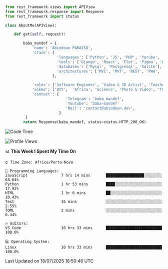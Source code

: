 ###
```python
from rest_framework.views import APIView
from rest_framework.response import Response
from rest_framework import status

class AboutMe(APIView):

    def get(self, request):

        baba_mandef = {
            'name': 'Abiodoun PARAISO',
            'stack': {
                       'languages': ['Python', 'JS', 'PHP', 'Yoruba', 'Fongbe', 'Kreyol', 'English', 'French'],
                       'tools': ['Django', 'React', 'Flet', 'Figma', 'GIMP', 'Inckscape', 'Kdenlive', 'Blender'],
                       'databases': ['Mysql', 'Postgresql', 'Sqlite'],
                       'architectures': ['MVC', 'MVT', 'REST', 'PWA', 'SPA', 'MicroServices']
                     },

            'roles': ['Software Engineer', 'Video & 3D Artist', 'Teacher', 'Mentor', 'Farmer'],
            'askme': ['DIY',  'Africa', 'Science', 'Photo & Video', 'Tech', 'Agro'],
            'contact': {
                           'Telegram': 'baba_mandef',
                           'Youtube': 'baba-mandef'
                           'Mail': 'contact@abiodoun.dev',
                        }
         }
        return Response(baba_mandef, status=status.HTTP_200_OK)

```                    

<!--START_SECTION:waka-->
![Code Time](http://img.shields.io/badge/Code%20Time-1%2C732%20hrs%2044%20mins-blue)

![Profile Views](http://img.shields.io/badge/Profile%20Views-0-blue)

📊 **This Week I Spent My Time On** 

```text
⌚︎ Time Zone: Africa/Porto-Novo

💬 Programming Languages: 
JavaScript               7 hrs 14 mins       █████████████████░░░░░░░░   68.64% 
Python                   1 hr 53 mins        ████░░░░░░░░░░░░░░░░░░░░░   17.92% 
HTML                     1 hr 6 mins         ██░░░░░░░░░░░░░░░░░░░░░░░   10.43% 
Text                     16 mins             ░░░░░░░░░░░░░░░░░░░░░░░░░   2.55% 
TOML                     2 mins              ░░░░░░░░░░░░░░░░░░░░░░░░░   0.44%

🔥 Editors: 
VS Code                  10 hrs 33 mins      █████████████████████████   100.0%

💻 Operating System: 
Linux                    10 hrs 33 mins      █████████████████████████   100.0%

```


 Last Updated on 18/07/2025 18:50:46 UTC
<!--END_SECTION:waka-->
